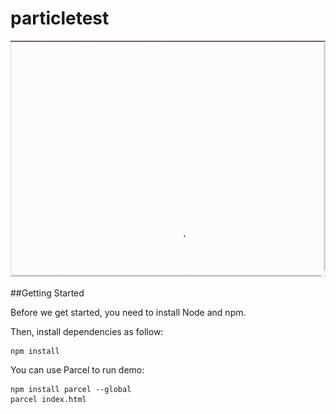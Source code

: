 # particletest

![Preview](https://github.com/firekim2/particletest/blob/main/img/git_preview.gif?raw=true)

##Getting Started

Before we get started, you need to install Node and npm.

Then, install dependencies as follow:

```
npm install
```

You can use Parcel to run demo:

```
npm install parcel --global
parcel index.html
```
